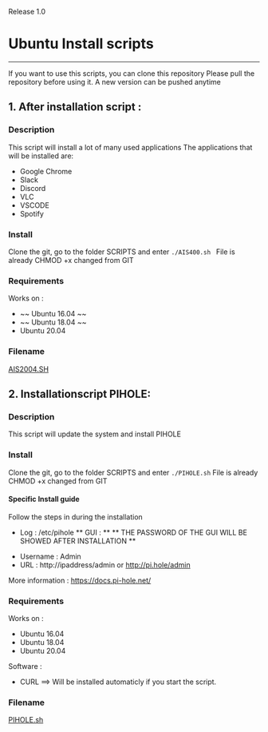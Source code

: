 Release 1.0

# Ubuntu Install scripts
-----
If you want to use this scripts, you can clone this repository 
Please pull the repository before using it. A new version can be pushed anytime

##  1. After installation script : 
### Description
This script will install a lot of many used applications
The applications that will be installed are: 

* Google Chrome
* Slack
* Discord
* VLC
* VSCODE
* Spotify

### Install

Clone the git, go to the folder SCRIPTS and enter `./AIS400.sh `
File is already CHMOD +x changed from GIT 

### Requirements 
Works on : 
* ~~ Ubuntu 16.04 ~~
* ~~ Ubuntu 18.04 ~~
* Ubuntu 20.04

### Filename
[AIS2004.SH](Scripts/AIS2004.sh)


## 2. Installationscript PIHOLE:
### Description
This script will update the system and install PIHOLE

### Install

Clone the git, go to the folder SCRIPTS and enter ` ./PIHOLE.sh `
File is already CHMOD +x changed from GIT 

#### Specific Install guide
Follow the steps in during the installation
* Log : /etc/pihole 
** GUI : **
** THE PASSWORD OF THE GUI WILL BE SHOWED AFTER INSTALLATION ** 
- Username : Admin
- URL : http://ipaddress/admin or http://pi.hole/admin 

More information : https://docs.pi-hole.net/ 
### Requirements 
Works on : 
* Ubuntu 16.04
* Ubuntu 18.04
* Ubuntu 20.04

Software : 

* CURL ==> Will be installed automaticly if you start the script. 
### Filename
[PIHOLE.sh](Scripts/PIHOLE.sh)

